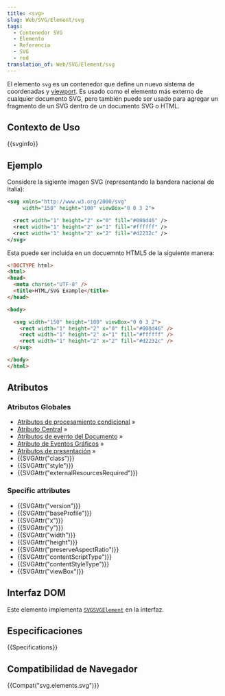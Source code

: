```yaml
---
title: <svg>
slug: Web/SVG/Element/svg
tags:
  - Contenedor SVG
  - Elemento
  - Referencia
  - SVG
  - red
translation_of: Web/SVG/Element/svg
---
```


El elemento `svg` es un contenedor que define un nuevo sistema de coordenadas y [viewport](/es/docs/Web/SVG/Attribute/viewBox). Es usado como el elemento más externo de cualquier documento SVG, pero también puede ser usado para agregar un fragmento de un SVG dentro de un documento SVG o HTML.

## Contexto de Uso

{{svginfo}}

## Ejemplo

Considere la sigiente imagen SVG (representando la bandera nacional de Italia):

```xml
<svg xmlns="http://www.w3.org/2000/svg"
     width="150" height="100" viewBox="0 0 3 2">

  <rect width="1" height="2" x="0" fill="#008d46" />
  <rect width="1" height="2" x="1" fill="#ffffff" />
  <rect width="1" height="2" x="2" fill="#d2232c" />
</svg>
```

Esta puede ser incluida en un docuemnto HTML5 de la siguiente manera:

```html
<!DOCTYPE html>
<html>
<head>
  <meta charset="UTF-8" />
  <title>HTML/SVG Example</title>
</head>

<body>

  <svg width="150" height="100" viewBox="0 0 3 2">
    <rect width="1" height="2" x="0" fill="#008d46" />
    <rect width="1" height="2" x="1" fill="#ffffff" />
    <rect width="1" height="2" x="2" fill="#d2232c" />
  </svg>

</body>
</html>
```

## Atributos

### Atributos Globales

- [Atributos de procesamiento condicional](/es/docs/Web/SVG/Attribute#ConditionalProccessing) »
- [Atributo Central](/es/docs/Web/SVG/Attribute#Core_attributes) »
- [Atributos de evento del Documento](/es/docs/Web/SVG/Attribute#DocumentEvent) »
- [Atributo de Eventos Gráficos](/es/docs/Web/SVG/Attribute#GraphicalEvent) »
- [Atributos de presentación](/es/docs/Web/SVG/Attribute#Presentation) »
- {{SVGAttr("class")}}
- {{SVGAttr("style")}}
- {{SVGAttr("externalResourcesRequired")}}

### Specific attributes

- {{SVGAttr("version")}}
- {{SVGAttr("baseProfile")}}
- {{SVGAttr("x")}}
- {{SVGAttr("y")}}
- {{SVGAttr("width")}}
- {{SVGAttr("height")}}
- {{SVGAttr("preserveAspectRatio")}}
- {{SVGAttr("contentScriptType")}}
- {{SVGAttr("contentStyleType")}}
- {{SVGAttr("viewBox")}}

## Interfaz DOM

Este elemento implementa [`SVGSVGElement`](/es/docs/Web/API/SVGSVGElement) en la interfaz.

## Especificaciones

{{Specifications}}

## Compatibilidad de Navegador

{{Compat("svg.elements.svg")}}
